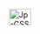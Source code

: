 <div>
  <img align="center" alt="Jp-CSS" height="30" width="40" src="https://www.canva.com/design/DAEczUgd1Es/FMyd5uUNPX_9WMMly05OKA/edit">
</div>
